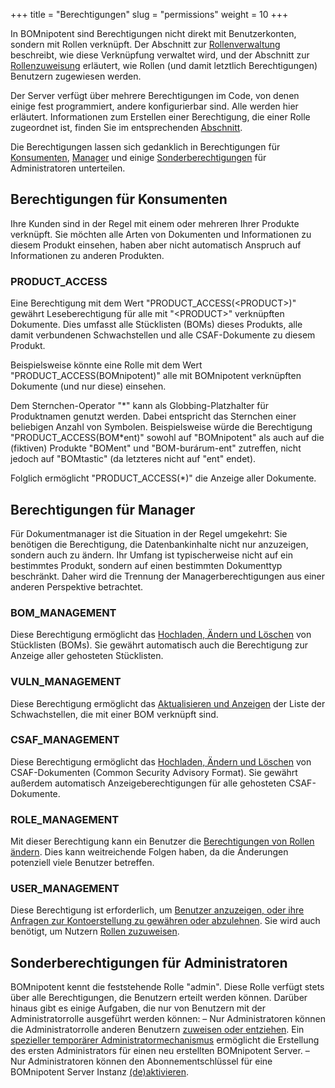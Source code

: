 +++
title = "Berechtigungen"
slug = "permissions"
weight = 10
+++

In BOMnipotent sind Berechtigungen nicht direkt mit Benutzerkonten, sondern mit Rollen verknüpft. Der Abschnitt zur [Rollenverwaltung](/de/client/manager/access-management/role-management/) beschreibt, wie diese Verknüpfung verwaltet wird, und der Abschnitt zur [Rollenzuweisung](/de/client/manager/access-management/role-assignment/) erläutert, wie Rollen (und damit letztlich Berechtigungen) Benutzern zugewiesen werden.

Der Server verfügt über mehrere Berechtigungen im Code, von denen einige fest programmiert, andere konfigurierbar sind. Alle werden hier erläutert. Informationen zum Erstellen einer Berechtigung, die einer Rolle zugeordnet ist, finden Sie im entsprechenden [Abschnitt](/de/client/manager/access-management/role-management/).

Die Berechtigungen lassen sich gedanklich in Berechtigungen für [Konsumenten](#berechtigungen-für-konsumenten), [Manager](#berechtigungen-für-manager) und einige [Sonderberechtigungen](#sonderberechtigungen-für-administratoren) für Administratoren unterteilen.

## Berechtigungen für Konsumenten

Ihre Kunden sind in der Regel mit einem oder mehreren Ihrer Produkte verknüpft. Sie möchten alle Arten von Dokumenten und Informationen zu diesem Produkt einsehen, haben aber nicht automatisch Anspruch auf Informationen zu anderen Produkten.

### PRODUCT_ACCESS

Eine Berechtigung mit dem Wert "PRODUCT_ACCESS(\<PRODUCT\>)" gewährt Leseberechtigung für alle mit "\<PRODUCT\>" verknüpften Dokumente. Dies umfasst alle Stücklisten (BOMs) dieses Produkts, alle damit verbundenen Schwachstellen und alle CSAF-Dokumente zu diesem Produkt.

Beispielsweise könnte eine Rolle mit dem Wert "PRODUCT_ACCESS(BOMnipotent)" alle mit BOMnipotent verknüpften Dokumente (und nur diese) einsehen.

Dem Sternchen-Operator "\*" kann als Globbing-Platzhalter für Produktnamen genutzt werden. Dabei entspricht das Sternchen einer beliebigen Anzahl von Symbolen. Beispielsweise würde die Berechtigung "PRODUCT_ACCESS(BOM\*ent)" sowohl auf "BOMnipotent" als auch auf die (fiktiven) Produkte "BOMent" und "BOM-burárum-ent" zutreffen, nicht jedoch auf "BOMtastic" (da letzteres nicht auf "ent" endet).

Folglich ermöglicht "PRODUCT_ACCESS(\*)" die Anzeige aller Dokumente.

## Berechtigungen für Manager

Für Dokumentmanager ist die Situation in der Regel umgekehrt: Sie benötigen die Berechtigung, die Datenbankinhalte nicht nur anzuzeigen, sondern auch zu ändern. Ihr Umfang ist typischerweise nicht auf ein bestimmtes Produkt, sondern auf einen bestimmten Dokumenttyp beschränkt. Daher wird die Trennung der Managerberechtigungen aus einer anderen Perspektive betrachtet.

### BOM_MANAGEMENT

Diese Berechtigung ermöglicht das [Hochladen, Ändern und Löschen](/de/client/manager/doc-management/boms/) von Stücklisten (BOMs). Sie gewährt automatisch auch die Berechtigung zur Anzeige aller gehosteten Stücklisten.

### VULN_MANAGEMENT

Diese Berechtigung ermöglicht das [Aktualisieren und Anzeigen](/de/client/manager/doc-management/vulnerabilities/) der Liste der Schwachstellen, die mit einer BOM verknüpft sind.

### CSAF_MANAGEMENT

Diese Berechtigung ermöglicht das [Hochladen, Ändern und Löschen](/de/client/manager/doc-management/csaf-docs/) von CSAF-Dokumenten (Common Security Advisory Format). Sie gewährt außerdem automatisch Anzeigeberechtigungen für alle gehosteten CSAF-Dokumente.

### ROLE_MANAGEMENT

Mit dieser Berechtigung kann ein Benutzer die [Berechtigungen von Rollen ändern](/de/client/manager/access-management/role-management/). Dies kann weitreichende Folgen haben, da die Änderungen potenziell viele Benutzer betreffen.

### USER_MANAGEMENT

Diese Berechtigung ist erforderlich, um [Benutzer anzuzeigen, oder ihre Anfragen zur Kontoerstellung zu gewähren oder abzulehnen](/de/client/manager/access-management/user-management/). Sie wird auch benötigt, um Nutzern [Rollen zuzuweisen](/de/client/manager/access-management/role-assignment/).

## Sonderberechtigungen für Administratoren

BOMnipotent kennt die feststehende Rolle "admin". Diese Rolle verfügt stets über alle Berechtigungen, die Benutzern erteilt werden können. Darüber hinaus gibt es einige Aufgaben, die nur von Benutzern mit der Administratorrolle ausgeführt werden können:
– Nur Administratoren können die Administratorrolle anderen Benutzern [zuweisen oder entziehen](/de/client/manager/access-management/role-assignment/). Ein [spezieller temporärer Administratormechanismus](/de/server/setup/admin/) ermöglicht die Erstellung des ersten Administrators für einen neu erstellten BOMnipotent Server.
– Nur Administratoren können den Abonnementschlüssel für eine BOMnipotent Server Instanz [(de)aktivieren](/de/client/manager/subscription/).
